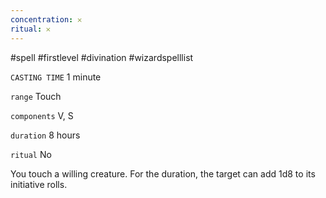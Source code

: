 ```yaml
---
concentration: 𐄂
ritual: 𐄂
---
```

#spell #firstlevel #divination #wizardspelllist

`CASTING TIME`
1 minute

`range`
Touch

`components`
V, S

`duration`
8 hours

`ritual`
No

You touch a willing creature. For the duration, the target can add 1d8 to its initiative rolls.